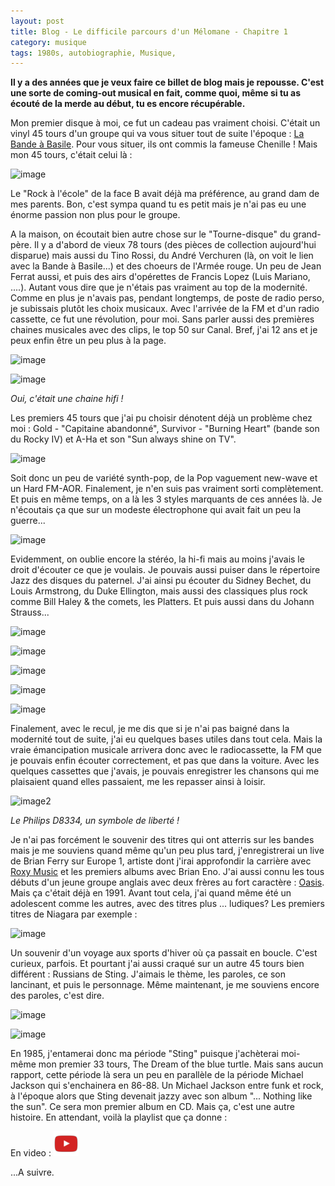 ```yaml
---
layout: post
title: Blog - Le difficile parcours d'un Mélomane - Chapitre 1
category: musique
tags: 1980s, autobiographie, Musique, 
---
```

**Il y a des années que je veux faire ce billet de blog mais je repousse. C'est une sorte de coming-out musical en fait, comme quoi, même si tu as écouté de la merde au début, tu es encore récupérable.**

Mon premier disque à moi, ce fut un cadeau pas vraiment choisi. C'était un vinyl 45 tours d'un groupe qui va vous situer tout de suite l'époque : <a href="https://fr.wikipedia.org/wiki/La_Bande_%C3%A0_Basile">La Bande à Basile</a>. Pour vous situer, ils ont commis la fameuse Chenille ! Mais mon 45 tours, c'était celui là :

![image](https://filedn.eu/llqi9IBxlYouGRXYG2xlROb/img/2018/bandeabasile.jpg)

Le "Rock à l'école" de la face B avait déjà ma préférence, au grand dam de mes parents. Bon, c'est sympa quand tu es petit mais je n'ai pas eu une énorme passion non plus pour le groupe.

A la maison, on écoutait bien autre chose sur le "Tourne-disque" du grand-père. Il y a d'abord de vieux 78 tours (des pièces de collection aujourd'hui disparue) mais aussi du Tino Rossi, du André Verchuren (là, on voit le lien avec la Bande à Basile...) et des choeurs de l'Armée rouge. Un peu de Jean Ferrat aussi, et puis des airs d'opérettes de Francis Lopez (Luis Mariano, ....). Autant vous dire que je n'étais pas vraiment au top de la modernité. Comme en plus je n'avais pas, pendant longtemps, de poste de radio perso, je subissais plutôt les choix musicaux. Avec l'arrivée de la FM et d'un radio cassette, ce fut une révolution, pour moi. Sans parler aussi des premières chaines musicales avec des clips, le top 50 sur Canal. Bref, j'ai 12 ans et je peux enfin être un peu plus à la page.

![image](https://filedn.eu/llqi9IBxlYouGRXYG2xlROb/img/2018/78tours.jpg)

![image](https://filedn.eu/llqi9IBxlYouGRXYG2xlROb/img/2018/meubleradio.jpg)

*Oui, c'était une chaine hifi !*

Les premiers 45 tours que j'ai pu choisir dénotent déjà un problème chez moi : Gold - "Capitaine abandonné", Survivor - "Burning Heart" (bande son du Rocky IV) et A-Ha et son "Sun always shine on TV".

![image](https://filedn.eu/llqi9IBxlYouGRXYG2xlROb/img/2018/burning_heart.jpg)

Soit donc un peu de variété synth-pop, de la Pop vaguement new-wave et un Hard FM-AOR. Finalement, je n'en suis pas vraiment sorti complètement. Et puis en même temps, on a là les 3 styles marquants de ces années là. Je n'écoutais ça que sur un modeste électrophone qui avait fait un peu la guerre...

![image](https://filedn.eu/llqi9IBxlYouGRXYG2xlROb/img/2018/electrophone.jpg)

Evidemment, on oublie encore la stéréo, la hi-fi mais au moins j'avais le droit d'écouter ce que je voulais. Je pouvais aussi puiser dans le répertoire Jazz des disques du paternel. J'ai ainsi pu écouter du Sidney Bechet, du Louis Armstrong, du Duke Ellington, mais aussi des classiques plus rock comme Bill Haley &amp; the comets, les Platters. Et puis aussi dans du Johann Strauss...

![image](https://filedn.eu/llqi9IBxlYouGRXYG2xlROb/img/2018/strauss.jpg)

![image](https://filedn.eu/llqi9IBxlYouGRXYG2xlROb/img/2018/platters.jpg)

![image](https://filedn.eu/llqi9IBxlYouGRXYG2xlROb/img/2018/bechetfleur.jpg)

![image](https://filedn.eu/llqi9IBxlYouGRXYG2xlROb/img/2018/billhaley.jpg)

![image](https://filedn.eu/llqi9IBxlYouGRXYG2xlROb/img/2018/armstrong.jpg)

Finalement, avec le recul, je me dis que si je n'ai pas baigné dans la modernité tout de suite, j'ai eu quelques bases utiles dans tout cela. Mais la vraie émancipation musicale arrivera donc avec le radiocassette, la FM que je pouvais enfin écouter correctement, et pas que dans la voiture. Avec les quelques cassettes que j'avais, je pouvais enregistrer les chansons qui me plaisaient quand elles passaient, me les repasser ainsi à loisir.

![image2](https://filedn.eu/llqi9IBxlYouGRXYG2xlROb/img/2018/radiok7.jpg)

*Le Philips D8334, un symbole de liberté !*

Je n'ai pas forcément le souvenir des titres qui ont atterris sur les bandes mais je me souviens quand même qu'un peu plus tard, j'enregistrerai un live de Brian Ferry sur Europe 1, artiste dont j'irai approfondir la carrière avec <a href="https://cheziceman.wordpress.com/2016/11/28/roxy-music-roxy-music/">Roxy Music</a> et les premiers albums avec Brian Eno. J'ai aussi connu les tous débuts d'un jeune groupe anglais avec deux frères au fort caractère : <a href="https://cheziceman.wordpress.com/2015/12/07/oasis-definitely-maybe/">Oasis</a>. Mais ça c'était déjà en 1991. Avant tout cela, j'ai quand même été un adolescent comme les autres, avec des titres plus ... ludiques? Les premiers titres de Niagara par exemple :

![image](https://filedn.eu/llqi9IBxlYouGRXYG2xlROb/img/2018/chikiboum.jpg)

Un souvenir d'un voyage aux sports d'hiver où ça passait en boucle. C'est curieux, parfois. Et pourtant j'ai aussi craqué sur un autre 45 tours bien différent : Russians de Sting. J'aimais le thème, les paroles, ce son lancinant, et puis le personnage. Même maintenant, je me souviens encore des paroles, c'est dire.

![image](https://filedn.eu/llqi9IBxlYouGRXYG2xlROb/img/2018/russians.jpg)

![image](https://filedn.eu/llqi9IBxlYouGRXYG2xlROb/img/2018/stingturtle.jpg)

En 1985, j'entamerai donc ma période "Sting" puisque j'achèterai moi-même mon premier 33 tours, The Dream of the blue turtle. Mais sans aucun rapport, cette période là sera un peu en parallèle de la période Michael Jackson qui s'enchainera en 86-88. Un Michael Jackson entre funk et rock, à l'époque alors que Sting devenait jazzy avec son album "... Nothing like the sun". Ce sera mon premier album en CD. Mais ça, c'est une autre histoire. En attendant, voilà la playlist que ça donne :

En video : [![video](/images/youtube.png)](https://www.youtube.com/watch?v=gvLzUYqrkfA&amp;list=PL_PeR69hfazQc9yOfsNWmOGTrTtkeYpZy)

...A suivre.
